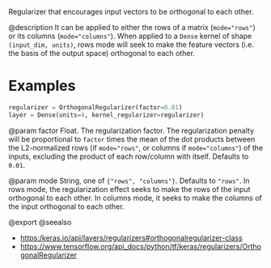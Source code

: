 Regularizer that encourages input vectors to be orthogonal to each other.

@description
It can be applied to either the rows of a matrix (`mode="rows"`) or its
columns (`mode="columns"`). When applied to a `Dense` kernel of shape
`(input_dim, units)`, rows mode will seek to make the feature vectors
(i.e. the basis of the output space) orthogonal to each other.

# Examples
```python
regularizer = OrthogonalRegularizer(factor=0.01)
layer = Dense(units=4, kernel_regularizer=regularizer)
```

@param factor
Float. The regularization factor. The regularization penalty
will be proportional to `factor` times the mean of the dot products
between the L2-normalized rows (if `mode="rows"`, or columns if
`mode="columns"`) of the inputs, excluding the product of each
row/column with itself.  Defaults to `0.01`.

@param mode
String, one of `{"rows", "columns"}`. Defaults to `"rows"`. In
rows mode, the regularization effect seeks to make the rows of the
input orthogonal to each other. In columns mode, it seeks to make
the columns of the input orthogonal to each other.

@export
@seealso
+ <https:/keras.io/api/layers/regularizers#orthogonalregularizer-class>
+ <https://www.tensorflow.org/api_docs/python/tf/keras/regularizers/OrthogonalRegularizer>

